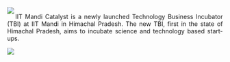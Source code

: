 <img src="http://iitmandi.ac.in/Catalyst/img/catalyst_logo.png" align="left">
<p align="justify">IIT Mandi Catalyst is a newly launched Technology Business Incubator (TBI) at IIT Mandi in Himachal Pradesh. The new TBI, first in the state of Himachal Pradesh, aims to incubate science and technology based start-ups.</p>
<img src="http://iitmandi.ac.in/Catalyst/img/image_01.jpg" align="center">

